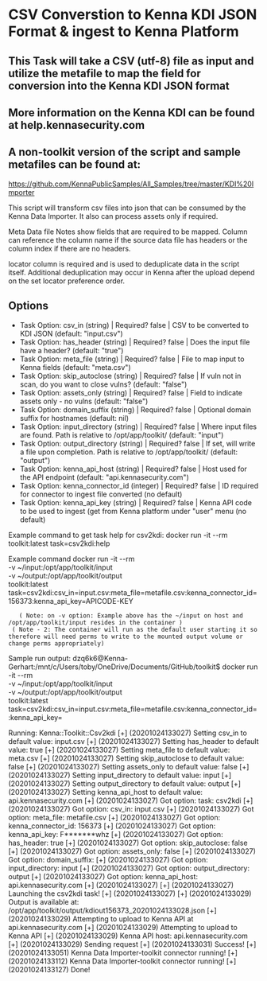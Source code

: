 # CSV Converstion to Kenna KDI JSON Format & ingest to Kenna Platform

## This Task will take a CSV (utf-8) file as input and utilize the metafile to map the field for conversion into the Kenna KDI JSON format
## More information on the Kenna KDI can be found at help.kennasecurity.com
## A non-toolkit version of the script and sample metafiles can be found at:
   https://github.com/KennaPublicSamples/All_Samples/tree/master/KDI%20Importer

This script will transform csv files into json that can be consumed by the Kenna Data Importer. It also can process assets only if required.


Meta Data file
Notes show fields that are required to be mapped. Column can reference the column name if the source data file has headers or the column index if there are no headers.

locator column is required and is used to deduplicate data in the script itself. Additional deduplication may occur in Kenna after the upload depend on the set locator preference order.

## Options


- Task Option: csv_in (string)              | Required? false | CSV to be converted to KDI JSON
               (default: "input.csv")
- Task Option: has_header (string)          | Required? false | Does the input file have a header?
               (default: "true")
- Task Option: meta_file (string)           | Required? false | File to map input to Kenna fields
               (default: "meta.csv")
- Task Option: skip_autoclose (string)      | Required? false | If vuln not in scan, do you want to close vulns?
               (default: "false")
- Task Option: assets_only (string)         | Required? false | Field to indicate assets only - no vulns
               (default: "false")
- Task Option: domain_suffix (string)       | Required? false | Optional domain suffix for hostnames
               (default: nil)
- Task Option: input_directory (string)     | Required? false | Where input files are found. Path is relative to /opt/app/toolkit/
               (default: "input")
- Task Option: output_directory (string)    | Required? false | If set, will write a file upon completion. Path is relative to /opt/app/toolkit/
               (default: "output")
- Task Option: kenna_api_host (string)      | Required? false | Host used for the API endpoint
               (default: "api.kennasecurity.com")
- Task Option: kenna_connector_id (integer) | Required? false | ID required for connector to ingest file converted
               (no default)
- Task Option: kenna_api_key (string)       | Required? false | Kenna API code to be used to ingest (get from Kenna platform under "user" menu
               (no default)

Example command to get task help for csv2kdi:
docker run -it --rm toolkit:latest task=csv2kdi:help

Example command
docker run -it --rm  \
     -v ~/input:/opt/app/toolkit/input \
	   -v ~/output:/opt/app/toolkit/output \
	   toolkit:latest task=csv2kdi:csv_in=input.csv:meta_file=metafile.csv:kenna_connector_id=156373:kenna_api_key=APICODE-KEY

	   ( Note: on -v option: Example above has the ~/input on host and /opt/app/toolkit/input resides in the container )
     ( Note - 2: The container will run as the default user starting it so therefore will need perms to write to the mounted output volume or change perms appropriately)

Sample run output:
dzq6k6@Kenna-Gerhart:/mnt/c/Users/toby/OneDrive/Documents/GitHub/toolkit$ docker run -it --rm \
  -v ~/input:/opt/app/toolkit/input \
	-v ~/output:/opt/app/toolkit/output \
	toolkit:latest task=csv2kdi:csv_in=input.csv:meta_file=metafile.csv:kenna_connector_id=<ID>:kenna_api_key=<APIKEY>

Running: Kenna::Toolkit::Csv2kdi
[+] (20201024133027) Setting csv_in to default value: input.csv
[+] (20201024133027) Setting has_header to default value: true
[+] (20201024133027) Setting meta_file to default value: meta.csv
[+] (20201024133027) Setting skip_autoclose to default value: false
[+] (20201024133027) Setting assets_only to default value: false
[+] (20201024133027) Setting input_directory to default value: input
[+] (20201024133027) Setting output_directory to default value: output
[+] (20201024133027) Setting kenna_api_host to default value: api.kennasecurity.com
[+] (20201024133027) Got option: task: csv2kdi
[+] (20201024133027) Got option: csv_in: input.csv
[+] (20201024133027) Got option: meta_file: metafile.csv
[+] (20201024133027) Got option: kenna_connector_id: 156373
[+] (20201024133027) Got option: kenna_api_key: F*******whz
[+] (20201024133027) Got option: has_header: true
[+] (20201024133027) Got option: skip_autoclose: false
[+] (20201024133027) Got option: assets_only: false
[+] (20201024133027) Got option: domain_suffix:
[+] (20201024133027) Got option: input_directory: input
[+] (20201024133027) Got option: output_directory: output
[+] (20201024133027) Got option: kenna_api_host: api.kennasecurity.com
[+] (20201024133027)
[+] (20201024133027) Launching the csv2kdi task!
[+] (20201024133027)
[+] (20201024133029) Output is available at: /opt/app/toolkit/output/kdiout156373_20201024133028.json
[+] (20201024133029) Attempting to upload to Kenna API at api.kennasecurity.com
[+] (20201024133029) Attempting to upload to Kenna API
[+] (20201024133029) Kenna API host: api.kennasecurity.com
[+] (20201024133029) Sending request
[+] (20201024133031) Success!
[+] (20201024133051) Kenna Data Importer-toolkit connector running!
[+] (20201024133112) Kenna Data Importer-toolkit connector running!
[+] (20201024133127) Done!
